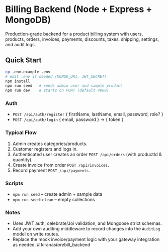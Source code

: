 # Billing Backend (Node + Express + MongoDB)

Production-grade backend for a product billing system with users, products, orders, invoices, payments, discounts, taxes, shipping, settings, and audit logs.

## Quick Start

```bash
cp .env.example .env
# edit .env if needed (MONGO_URI, JWT_SECRET)
npm install
npm run seed   # seeds admin user and sample product
npm run dev    # starts on PORT (default 4000)
```

### Auth
- `POST /api/auth/register` { firstName, lastName, email, password, role? }
- `POST /api/auth/login` { email, password } → { token }

### Typical Flow
1. Admin creates categories/products.
2. Customer registers and logs in.
3. Authenticated user creates an order `POST /api/orders` (with productId & quantity).
4. Create invoice from order `POST /api/invoices`.
5. Record payment `POST /api/payments`.

### Scripts
- `npm run seed` – create admin + sample data
- `npm run seed:clean` – empty collections

### Notes
- Uses JWT auth, celebrate/Joi validation, and Mongoose strict schemas.
- Add your own auditing middleware to record changes into the `AuditLog` model on write routes.
- Replace the mock invoice/payment logic with your gateway integration as needed.
#   k i r a n a _ s t o r e _ b i l l _ b a c k e n d  
 